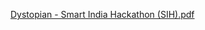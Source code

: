 [Dystopian - Smart India Hackathon (SIH).pdf](https://github.com/user-attachments/files/17342981/Dystopian.-.Smart.India.Hackathon.SIH.pdf)

